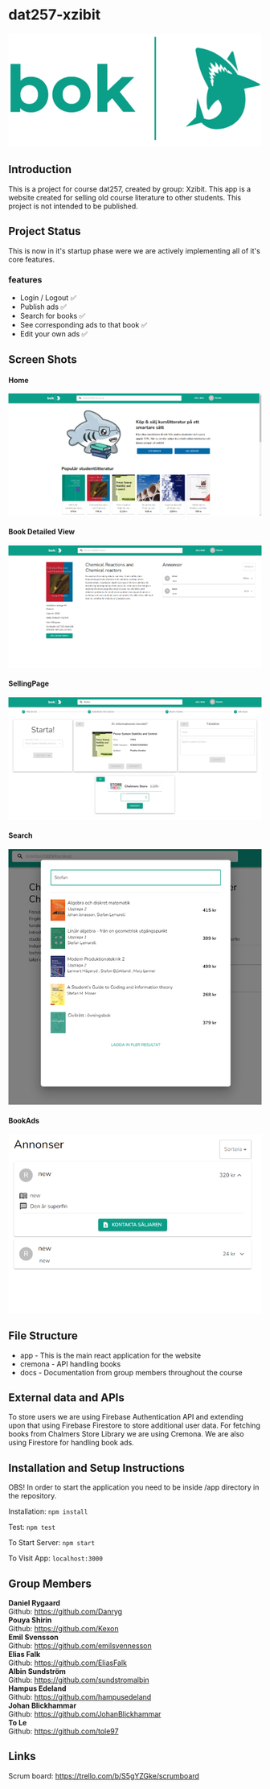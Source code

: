 # dat257-xzibit
![Photo](/app/src/assets/images/bok.png)
<br />

## Introduction
This is a project for course dat257, created by group: Xzibit. This app is a website created  for selling old course literature to other students. This project is not intended to be published.

## Project Status
This is now in it's startup phase were we are actively implementing all of it's core features.

### features
  - Login / Logout :white_check_mark:
  - Publish ads :white_check_mark:
  - Search for books :white_check_mark:
  - See corresponding ads to that book :white_check_mark:
  - Edit your own ads :white_check_mark:

## Screen Shots
#### Home
![Photo](/app/public/Home.png)

#### Book Detailed View
![Photo](/app/public/BookDetail.png)

#### SellingPage
![Photo](/app/public/SellingPage.png)

#### Search
![Photo](/app/public/Search.png)

#### BookAds
![Photo](/app/public/Ad.png)


## File Structure
- app - This is the main react application for the website
- cremona - API handling books
- docs - Documentation from group members throughout the course

## External data and APIs
To store users we are using Firebase Authentication API and extending upon that using Firebase Firestore to store additional user data. For fetching books from Chalmers Store Library we are using Cremona. We are also using Firestore for handling book ads.

## Installation and Setup Instructions
  OBS! In order to start the application you need to be inside /app directory in the repository.

  Installation:
  `npm install`

  Test:
  `npm test`

  To Start Server:
  `npm start`  

  To Visit App:
  `localhost:3000`



## Group Members
<b>Daniel Rygaard</b> <br />
Github: https://github.com/Danryg <br/>
<b>Pouya Shirin</b> <br />
Github: https://github.com/Kexon <br/>
<b>Emil Svensson</b> <br />
Github: https://github.com/emilsvennesson <br/>
<b>Elias Falk</b> <br />
Github: https://github.com/EliasFalk <br/>
<b>Albin Sundström</b> <br />
Github: https://github.com/sundstromalbin <br/>
<b>Hampus Edeland</b> <br />
Github: https://github.com/hampusedeland <br/>
<b>Johan Blickhammar</b> <br />
Github: https://github.com/JohanBlickhammar <br/>
<b>To Le</b> <br />
Github: https://github.com/tole97 <br/>


## Links
Scrum board: https://trello.com/b/S5gYZGke/scrumboard
